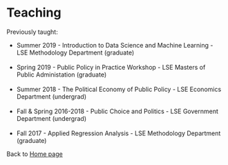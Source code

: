 # Teaching

Previously taught:

* Summer 2019 - Introduction to Data Science and Machine Learning - LSE Methodology Department (graduate)
<br/><br/>
* Spring 2019 - Public Policy in Practice Workshop - LSE Masters of Public Administation (graduate)
<br/><br/>
* Summer 2018 - The Political Economy of Public Policy - LSE Economics Department (undergrad)
<br/><br/>
* Fall & Spring 2016-2018 - Public Choice and Politics - LSE Government Department (undergrad)
<br/><br/>
* Fall 2017 - Applied Regression Analysis - LSE Methodology Department (graduate)

Back to [Home page](/README.md)

